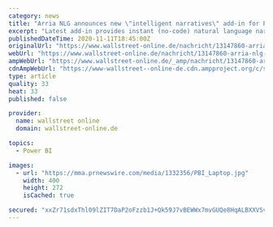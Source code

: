 ```yaml
---
category: news
title: "Arria NLG announces new \"intelligent narratives\" add-in for Power BI dashboards - now available on Microsoft AppSource"
excerpt: "Latest add-in provides instant (no-code) natural language narratives to quickly identify, understand, communicate and action key insights based on all of the dashboard's visuals and underlying data."
publishedDateTime: 2020-11-11T18:45:00Z
originalUrl: "https://www.wallstreet-online.de/nachricht/13147860-arria-nlg-announces-new-intelligent-narratives-add-in-for-power-bi-dashboards-now-available-on-microsoft-appsource"
webUrl: "https://www.wallstreet-online.de/nachricht/13147860-arria-nlg-announces-new-intelligent-narratives-add-in-for-power-bi-dashboards-now-available-on-microsoft-appsource"
ampWebUrl: "https://www.wallstreet-online.de/_amp/nachricht/13147860-arria-nlg-announces-new-intelligent-narratives-add-in-for-power-bi-dashboards-now-available-on-microsoft-appsource"
cdnAmpWebUrl: "https://www-wallstreet--online-de.cdn.ampproject.org/c/s/www.wallstreet-online.de/_amp/nachricht/13147860-arria-nlg-announces-new-intelligent-narratives-add-in-for-power-bi-dashboards-now-available-on-microsoft-appsource"
type: article
quality: 33
heat: 33
published: false

provider:
  name: wallstreet online
  domain: wallstreet-online.de

topics:
  - Power BI

images:
  - url: "https://mma.prnewswire.com/media/1332356/PBI_Laptop.jpg"
    width: 400
    height: 272
    isCached: true

secured: "xxZr71sdxThl09lZIT7DaP2oFzzb1J+Qk59J7vBEWWx7mvGUQe8HqALBXXVSvKJjCQwVAxAx8Q7me9QbhgdeO0vlM+Nig3Y6g8if/uwUIwg6+TCkIaW68SWKbq4U5/1CewIX7B2lyfJUtCWYQb9E1K8fgu/JOlVqdBUxpWJrmMN/Xy3MSW2GCFwiOKt/WWaKipFjLQDzeZ+mMV3gZ3Z/Tz3twm8QFQBuCpiVsZF1CuClUPtCelVNpUij2c6280q7e+ro5l3Hgk0u0Ypa8LIqJ1P5jRIt4BQz7GaB6seJU6xanpzFiPjWY6KEOEUxpHTkTUiyDdRpvGr6WVu9rioVjMTKieEAV8/e2ZAss09Ju3M=;ZeHLopk9gk7Eymt0Fgl/yQ=="
---
```


